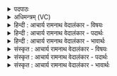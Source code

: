<details><summary>पदपाठः</summary>

वि꣡श्व꣢꣯तोदावन्। वि꣡श्व꣢꣯तः। दा꣣वन्। विश्व꣡तः꣢। नः꣢। आ꣢। भ꣣र। य꣢म्। त्वा꣣। श꣡वि꣢꣯ष्ठम्। ई꣡म꣢꣯हे। ४३७।
</details>

<details><summary>अधिमन्त्रम् (VC)</summary>

- इन्द्रः
- त्रसदस्युः
- द्विपदा विराट् पङ्क्तिः
- पञ्चमः
- ऐन्द्रं काण्डम्
</details>

<details><summary>हिन्दी : आचार्य रामनाथ वेदालंकार - विषयः</summary>

प्रथम मन्त्र में इन्द्र से धनादि की याचना की गयी है।
</details>

<details><summary>हिन्दी : आचार्य रामनाथ वेदालंकार - पदार्थः</summary>

पदार्थान्वयभाषाः -  हे (विश्वतोदावन्) सब ओर दान करनेवाले परमात्मन् वा राजन् ! आप (विश्वतः) सब ओर से (नः) हमारे लिए (आ भर) विद्या, धन, बल आदि लाइए, (यम्) जिन (शविष्ठम्) बलिष्ठ (त्वा) आपसे, हम (ईमहे) याचना कर रहे हैं ॥१॥ इस मन्त्र में अर्थ-श्लेष अलङ्कार, तथा ‘विश्वतो’ की आवृत्ति में लाटानुप्रास अलङ्कार है ॥१॥
</details>

<details><summary>हिन्दी : आचार्य रामनाथ वेदालंकार - भावार्थः</summary>

भावार्थभाषाः -  जैसे परमेश्वर हमारे लिए वेदज्ञान, आत्मबल, देहबल तथा सूर्य, वायु, पृथिवी, सुवर्ण आदि धन देता है, वैसे ही राजा भी राष्ट्र में निरक्षरों को विद्या, निर्बलों को बल और निर्धनों को धन प्रदान करे ॥१॥
</details>

<details><summary>संस्कृत : आचार्य रामनाथ वेदालंकार - विषयः</summary>

तत्राद्ये मन्त्रे इन्द्रो धनादिकं याच्यते।
</details>

<details><summary>संस्कृत : आचार्य रामनाथ वेदालंकार - पदार्थः</summary>

पदार्थान्वयभाषाः -  हे (विश्वतोदावन्) सर्वतो दानकर्तः इन्द्र परमात्मन् राजन् वा ! विश्वतस्पूर्वाद् ददातेः ‘आतो मनिन्क्वनिब्वनिपश्च। अ० ३।२।७४’ इति वनिप् प्रत्ययः। त्वम् (विश्वतः) सर्वतः (नः) अस्मभ्यम्, (आ भर) विद्याधनबलादिकम् आहर, (यम् शविष्ठम्) बलिष्ठम् (त्वा) त्वाम्, वयम् (ईमहे) याचामहे। ईमहे इति याच्ञाकर्मसु पठितम्। निघं० ३।१९ ॥१॥ अत्र अर्थश्लेषः, ‘विश्वतो’ इत्यस्यावृत्तौ च लाटानुप्रासोऽलङ्कारः ॥१॥
</details>

<details><summary>संस्कृत : आचार्य रामनाथ वेदालंकार - भावार्थः</summary>

भावार्थभाषाः -  यथा परमेश्वरोऽस्मभ्यं वेदज्ञानम् आत्मबलं देहबलं सूर्यवायुपृथिवीहिरण्यादिकं धनं च प्रयच्छति तथैव नृपतिरपि राष्ट्रे निरक्षरेभ्यो विद्यां निर्बलेभ्यो बलं निर्धनेभ्यश्च धनं प्रदद्यात् ॥१॥
</details>